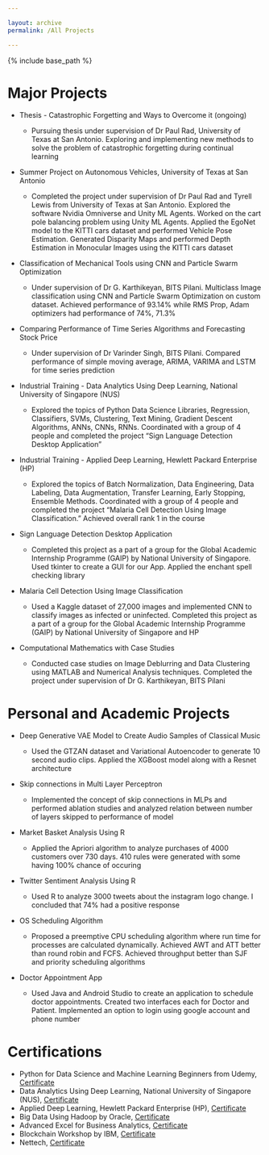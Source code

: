 ```yaml
---

layout: archive
permalink: /All Projects

---
```

{% include base_path %}

Major Projects
======

* Thesis - Catastrophic Forgetting and Ways to Overcome it (ongoing)
  * Pursuing thesis under supervision of Dr Paul Rad, University of Texas at San Antonio. Exploring and implementing new methods to solve the problem of catastrophic forgetting during continual learning

* Summer Project on Autonomous Vehicles, University of Texas at San Antonio
  * Completed the project under supervision of Dr Paul Rad and Tyrell Lewis from University of Texas at San Antonio. Explored the software Nvidia Omniverse and Unity ML Agents. Worked on the cart pole balancing problem using Unity ML Agents. Applied the EgoNet model to the KITTI cars dataset and performed Vehicle Pose Estimation. Generated Disparity Maps and performed Depth Estimation in Monocular Images using the KITTI cars dataset

* Classification of Mechanical Tools using CNN and Particle Swarm Optimization
  * Under supervision of Dr G. Karthikeyan, BITS Pilani. Multiclass Image classification using CNN and Particle Swarm Optimization on custom dataset. Achieved performance of 93.14% while RMS Prop, Adam optimizers had performance of 74%, 71.3%

* Comparing Performance of Time Series Algorithms and Forecasting Stock Price
  * Under supervision of Dr Varinder Singh, BITS Pilani. Compared performance of simple moving average, ARIMA, VARIMA and LSTM for time series prediction

* Industrial Training - Data Analytics Using Deep Learning, National University of Singapore (NUS)
  * Explored the topics of Python Data Science Libraries, Regression, Classifiers, SVMs, Clustering, Text Mining, Gradient Descent Algorithms, ANNs, CNNs, RNNs. Coordinated with a group of 4 people and completed the project “Sign Language Detection Desktop Application” 

* Industrial Training - Applied Deep Learning, Hewlett Packard Enterprise (HP)
  * Explored the topics of Batch Normalization, Data Engineering, Data Labeling, Data Augmentation, Transfer Learning, Early Stopping, Ensemble Methods. Coordinated with a group of 4 people and completed the project “Malaria Cell Detection Using Image Classification.” Achieved overall rank 1 in the course

* Sign Language Detection Desktop Application
  * Completed this project as a part of a group for the Global Academic Internship Programme (GAIP) by National University of Singapore. Used tkinter to create a GUI for our App. Applied the enchant spell checking library

* Malaria Cell Detection Using Image Classification
  * Used a Kaggle dataset of 27,000 images and implemented CNN to classify images as infected or uninfected. Completed this project as a part of a group for the Global Academic Internship Programme (GAIP) by National University of Singapore and HP

* Computational Mathematics with Case Studies
  * Conducted case studies on Image Deblurring and Data Clustering using MATLAB and Numerical Analysis techniques. Completed the project under supervision of Dr G. Karthikeyan, BITS Pilani
  
Personal and Academic Projects
======

* Deep Generative VAE Model to Create Audio Samples of Classical Music
  * Used the GTZAN dataset and Variational Autoencoder to generate 10 second audio clips. Applied the XGBoost model along with a Resnet architecture

* Skip connections in Multi Layer Perceptron
  * Implemented the concept of skip connections in MLPs and performed ablation studies and analyzed relation between number of layers skipped to performance of model

* Market Basket Analysis Using R
  * Applied the Apriori algorithm to analyze purchases of 4000 customers over 730 days. 410 rules were generated with some having 100% chance of occuring

* Twitter Sentiment Analysis Using R
  * Used R to analyze 3000 tweets about the instagram logo change. I concluded that 74% had a positive response

* OS Scheduling Algorithm
  * Proposed a preemptive CPU scheduling algorithm where run time for processes are calculated dynamically. Achieved AWT and ATT better than round robin and FCFS. Achieved throughput better than SJF and priority scheduling algorithms

* Doctor Appointment App
  * Used Java and Android Studio to create an application to schedule doctor appointments. Created two interfaces each for Doctor and Patient. Implemented an option to login using google account and phone number

  
Certifications
======

* Python for Data Science and Machine Learning Beginners from Udemy, [Certificate](https://www.udemy.com/certificate/UC-4cb80815-1924-44c7-b593-f7c1eb4ceab9/)
* Data Analytics Using Deep Learning, National University of Singapore (NUS), [Certificate](https://drive.google.com/file/d/1sqzmeK1zZ6SS42lXEn0DNxNCTkne0_AH/view?usp=share_link)
* Applied Deep Learning, Hewlett Packard Enterprise (HP), [Certificate](https://drive.google.com/file/d/1yvVw7zsqzZVIHxGGqY_ZYCaYrvSftDWe/view?usp=share_link)
* Big Data Using Hadoop by Oracle, [Certificate](https://drive.google.com/file/d/1Tf3kpzd2wk3CCIp1-ZF9pmZ5ms94X8Q7/view?usp=share_link)
* Advanced Excel for Business Analytics, [Certificate](https://drive.google.com/file/d/1-4c3-TpJbx2kcSUeIBsvqFWgrmlVigjf/view?usp=share_link)
* Blockchain Workshop by IBM, [Certificate](https://drive.google.com/file/d/1dTHEqDY8uYPPrBZn19rQti_y_tUCn5rs/view?usp=share_link)
* Nettech, [Certificate](https://www.bits-pilani.ac.in/)
